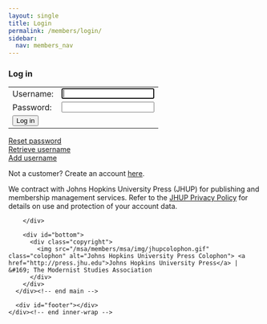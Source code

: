 ```yaml
---
layout: single
title: Login
permalink: /members/login/
sidebar:
  nav: members_nav
---
```


<html lang="en">
<head>
  <meta name="generator" content="HTML Tidy for Linux (vers 25 March 2009), see www.w3.org">
  <meta charset="utf-8">
  <meta http-equiv="Content-Type" content="text/html; charset=us-ascii">

  <title>MSA Membership - Log in</title>
  <link rel="stylesheet" href="/msa/tree/gh-pages/_sass/minimal-mistakes/msa-style.css" type="text/css">
  <link rel="stylesheet" href="/msa/tree/gh-pages/_sass/minimal-mistakes/jhup-style.css" type="text/css">
  <link href="/msa/tree/gh-pages/_sass/minimal-mistakes/SpryMenuBarHorizontal.css" rel="stylesheet" type="text/css">
  <link href="/msa/members/msa/img/msa-favicon.png" rel= "shortcut icon" type="image/gif" />

</head>

<body>


<!-- <h1>Modernist Studies Association</h1> -->
<main id="maincontent">




<h3>Log in</h3>
<form action="/msa/members/log-in" method="post">
  <table border="0">
    <tbody>
      <tr>
        <td>Username:</td>
        <td><input name="login" autofocus value=""></td>
      </tr>
      <tr>
        <td>Password:</td>
        <td><input name="password" type="password"></td>
      </tr>
      <tr>
        <td colspan="2">
          <button type="submit" id="lognbtn">Log in</button>
        </td>
      </tr>
    </tbody>
  </table>
  <a href="/msa/members/forgot-password" class="forgotten">
    Reset password
  </a><br>
  <a href="/msa/members/forgot-username" class="forgotten">
    Retrieve username
  </a><br>
  <a href="/msa/members/add-login" class="forgotten">
    Add username
  </a><br>
  <input name="csrf_token" value="{SSHA}ZXHg1+kpGbsg6kNSoGk6HMFzlyAVLBbb" type="hidden">
</form>

Not a customer? Create an account <a href="/msa/members/register">here</a>.<br>
<p style='max-width:100ex' class='footer-text'>We contract with Johns Hopkins University Press (JHUP) for publishing and membership management services. Refer to the <a href="https://www.press.jhu.edu/about/jhup-privacy-policy">JHUP Privacy Policy</a> for details on use and protection of your account data.</p>


</main>
<script type="text/javascript" src="/msa/members/js/jquery.js"> </script>
<script type="text/javascript" src="/msa/members/js/jquery.doubleScroll.js"></script>
<script type="text/javascript" src="/msa/members/js/jhup.js"> </script>





        </div>

        <div id="bottom">
          <div class="copyright">
            <img src="/msa/members/msa/img/jhupcolophon.gif" class="colophon" alt="Johns Hopkins University Press Colophon"> <a href="http://press.jhu.edu">Johns Hopkins University Press</a> | &#169; The Modernist Studies Association
          </div>
        </div>
      </div><!-- end main -->

      <div id="footer"></div>
    </div><!-- end inner-wrap -->
  </div><!-- end wrap -->

<script async src="https://www.googletagmanager.com/gtag/js?id=UA-122948754-11"></script>
<script async src="/msa/members/js/msa-analytics.js"></script>

<script type="text/javascript" defer>
(function(d, src, c) { var t=d.scripts[d.scripts.length - 1],s=d.createElement('script');s.id='la_x2s6df8d';s.async=true;s.src=src;s.onload=s.onreadystatechange=function(){var rs=this.readyState;if(rs&&(rs!='complete')&&(rs!='loaded')){return;}c(this);};t.parentElement.insertBefore(s,t.nextSibling);})(document,
'https://jhup.ladesk.com/scripts/track.js',
function(e){ LiveAgent.createButton('uyox0una', e); });
</script>

</body>
</html>
